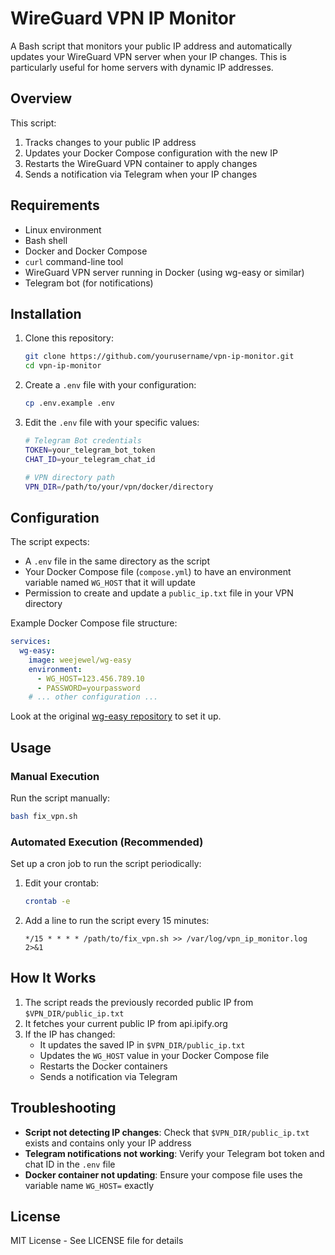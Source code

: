 # WireGuard VPN IP Monitor

A Bash script that monitors your public IP address and automatically updates your WireGuard VPN server when your IP changes. This is particularly useful for home servers with dynamic IP addresses.

## Overview

This script:

1. Tracks changes to your public IP address
2. Updates your Docker Compose configuration with the new IP
3. Restarts the WireGuard VPN container to apply changes
4. Sends a notification via Telegram when your IP changes

## Requirements

- Linux environment
- Bash shell
- Docker and Docker Compose
- `curl` command-line tool
- WireGuard VPN server running in Docker (using wg-easy or similar)
- Telegram bot (for notifications)

## Installation

1. Clone this repository:

   ```bash
   git clone https://github.com/yourusername/vpn-ip-monitor.git
   cd vpn-ip-monitor
   ```
2. Create a `.env` file with your configuration:

   ```bash
   cp .env.example .env
   ```
3. Edit the `.env` file with your specific values:

   ```bash
   # Telegram Bot credentials
   TOKEN=your_telegram_bot_token
   CHAT_ID=your_telegram_chat_id

   # VPN directory path
   VPN_DIR=/path/to/your/vpn/docker/directory
   ```

## Configuration

The script expects:
- A `.env` file in the same directory as the script
- Your Docker Compose file (`compose.yml`) to have an environment variable named `WG_HOST` that it will update
- Permission to create and update a `public_ip.txt` file in your VPN directory

Example Docker Compose file structure:

```yaml
services:
  wg-easy:
    image: weejewel/wg-easy
    environment:
      - WG_HOST=123.456.789.10
      - PASSWORD=yourpassword
    # ... other configuration ...
```
Look at the original [wg-easy repository](https://github.com/wg-easy/wg-easy) to set it up.

## Usage

### Manual Execution

Run the script manually:

```bash
bash fix_vpn.sh
```

### Automated Execution (Recommended)

Set up a cron job to run the script periodically:

1. Edit your crontab:

   ```bash
   crontab -e
   ```
2. Add a line to run the script every 15 minutes:

   ```
   */15 * * * * /path/to/fix_vpn.sh >> /var/log/vpn_ip_monitor.log 2>&1
   ```

## How It Works

1. The script reads the previously recorded public IP from `$VPN_DIR/public_ip.txt`
2. It fetches your current public IP from api.ipify.org
3. If the IP has changed:
   - It updates the saved IP in `$VPN_DIR/public_ip.txt`
   - Updates the `WG_HOST` value in your Docker Compose file
   - Restarts the Docker containers
   - Sends a notification via Telegram

## Troubleshooting

- **Script not detecting IP changes**: Check that `$VPN_DIR/public_ip.txt` exists and contains only your IP address
- **Telegram notifications not working**: Verify your Telegram bot token and chat ID in the `.env` file
- **Docker container not updating**: Ensure your compose file uses the variable name `WG_HOST=` exactly

## License

MIT License - See LICENSE file for details
